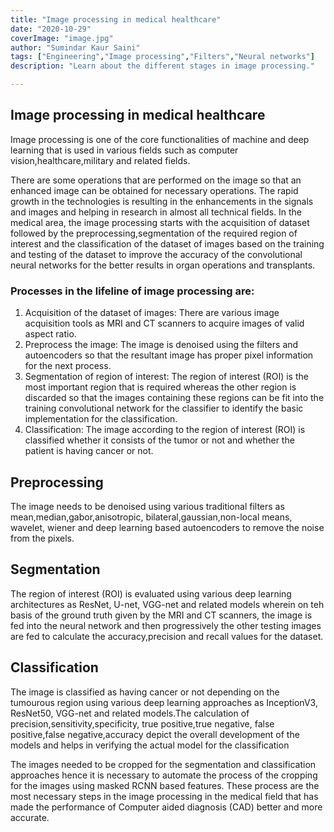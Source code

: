 ```yaml
---
title: "Image processing in medical healthcare"
date: "2020-10-29"
coverImage: "image.jpg"
author: "Sumindar Kaur Saini"
tags: ["Engineering","Image processing","Filters","Neural networks"]
description: "Learn about the different stages in image processing."

---
```



## Image processing in medical healthcare

Image processing is one of the core functionalities of machine and deep learning that is used in various fields such as computer vision,healthcare,military and related fields.

There are some operations that are performed on the image so that an enhanced image can be obtained for necessary operations. The rapid growth in the technologies is resulting in the enhancements in the signals and images and helping in research in almost all technical fields.
In the medical area, the image processing starts with the acquisition of dataset followed by the preprocessing,segmentation of the required region of interest and the classification of the dataset of images based on the training and testing of the dataset to improve the accuracy of the convolutional neural networks for the better results in organ operations and transplants.

### Processes in the lifeline of image processing are:
1. Acquisition of the dataset of images: There are various image acquisition tools as MRI and CT scanners to acquire images of valid aspect ratio.
2. Preprocess the image: The image is denoised using the filters and autoencoders so that the resultant image has proper pixel information for the next process.
3. Segmentation of region of interest: The region of interest (ROI) is the most important region that is required whereas the other region is discarded so that the images containing these regions can be fit into the training convolutional network for the classifier to identify the basic implementation for the classification.
4. Classification: The image according to the region of interest (ROI) is classified whether it consists of the tumor or not and whether the patient is having cancer or not.

## Preprocessing

The image needs to be denoised using various traditional filters as mean,median,gabor,anisotropic, bilateral,gaussian,non-local means, wavelet, wiener and deep learning based autoencoders
to remove the noise from the pixels.

## Segmentation

The region of interest (ROI) is evaluated using various deep learning architectures as ResNet, U-net, VGG-net and related models wherein on teh basis of the ground truth given by the MRI and CT scanners, the 
image is fed into the neural network and then progressively the other testing images are fed to calculate the accuracy,precision and recall values for the dataset.

## Classification

The image is classified as having cancer or not depending on the tumourous region using various deep learning approaches as InceptionV3, ResNet50, VGG-net and related models.The calculation of 
precision,sensitivity,specificity, true positive,true negative, false positive,false negative,accuracy depict the overall development of the models and helps in verifying the actual model for the classification

The images needed to be cropped for the segmentation and classification approaches hence it is necessary to automate the process of the  cropping for the images using masked RCNN based features.
These process are the most necessary steps in the image processing in the medical field that has made the performance of Computer aided diagnosis (CAD) better and more accurate.
